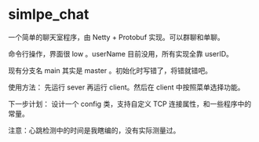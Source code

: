 # simlpe_chat
一个简单的聊天室程序，由 Netty + Protobuf 实现。可以群聊和单聊。

命令行操作，界面很 low 。userName 目前没用，所有实现全靠 userID。

现有分支名 main 其实是 master 。初始化时写错了，将错就错吧。

使用方法：
先运行 sever 再运行 client。然后在 client 中按照菜单选择功能。

下一步计划：
设计一个 config 类，支持自定义 TCP 连接属性，和一些程序中的常量。

注意：心跳检测中的时间是我瞎编的，没有实际测量过。
